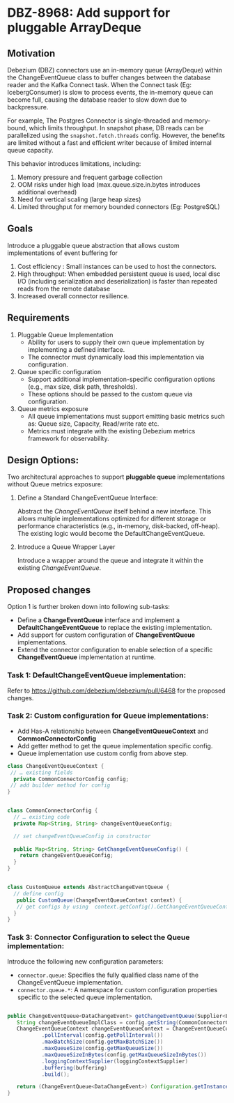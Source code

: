 # DBZ-8968: Add support for pluggable ArrayDeque

## Motivation

Debezium (DBZ) connectors use an in-memory queue (ArrayDeque) within the ChangeEventQueue class to buffer changes between the database reader and the Kafka Connect task. When the Connect task (Eg: IcebergConsumer) is slow to process events, the in-memory queue can become full, causing the database reader to slow down due to backpressure.

For example, The Postgres Connector is single-threaded and memory-bound, which limits throughput. 
In snapshot phase, DB reads can be parallelized using the `snapshot.fetch.threads` config. However, the benefits are limited without a fast and efficient writer because of limited internal queue capacity.

This behavior introduces limitations, including:
1. Memory pressure and frequent garbage collection
2. OOM risks under high load (max.queue.size.in.bytes introduces additional overhead)
3. Need for vertical scaling (large heap sizes)
4. Limited throughput for memory bounded connectors (Eg: PostgreSQL)

## Goals

Introduce a pluggable queue abstraction that allows custom implementations of event buffering for
1. Cost efficiency : Small instances can be used to host the connectors.
2. High throughput:  When embedded persistent queue is used, local disc I/O (including serialization and deserialization) is faster than repeated reads from the remote database
3. Increased overall connector resilience.

## Requirements

1. Pluggable Queue Implementation
   * Ability for users to supply their own queue implementation by implementing a defined interface.
   * The connector must dynamically load this implementation via configuration.
2. Queue specific configuration
   * Support additional implementation-specific configuration options (e.g., max size, disk path, thresholds).
   * These options should be passed to the custom queue via configuration.
3. Queue metrics exposure
   * All queue implementations must support emitting basic metrics such as: Queue size, Capacity, Read/write rate etc.
   * Metrics must integrate with the existing Debezium metrics framework for observability.

## Design Options:

Two architectural approaches to support <b>pluggable queue</b> implementations without Queue metrics exposure:
1. Define a Standard ChangeEventQueue Interface:

    Abstract the <i>ChangeEventQueue</i> itself behind a new interface. This allows multiple implementations optimized for different storage or performance characteristics (e.g., in-memory, disk-backed, off-heap). The existing logic would become the DefaultChangeEventQueue.

2. Introduce a Queue Wrapper Layer
   
    Introduce a wrapper around the queue and integrate it within the existing <i>ChangeEventQueue</i>.

## Proposed changes

Option 1 is further broken down into following sub-tasks:
* Define a <b>ChangeEventQueue</b> interface and implement a <b>DefaultChangeEventQueue</b> to replace the existing implementation.
* Add support for custom configuration of <b>ChangeEventQueue</b> implementations.
* Extend the connector configuration to enable selection of a specific <b>ChangeEventQueue</b> implementation at runtime.

### Task 1: DefaultChangeEventQueue implementation:
Refer to https://github.com/debezium/debezium/pull/6468 for the proposed changes.

### Task 2: Custom configuration for Queue implementations:

* Add Has-A relationship between <b>ChangeEventQueueContext</b> and <b>CommonConnectorConfig</b>
* Add getter method to get the queue implementation specific config.
* Queue implementation use custom config from above step.

```java
class ChangeEventQueueContext {
 // … existing fields
  private CommonConnectorConfig config;
 // add builder method for config
}


class CommonConnectorConfig {
  // … existing code
  private Map<String, String> changeEventQueueConfig;

  // set changeEventQueueConfig in constructor
  
  public Map<String, String> GetChangeEventQueueConfig() {
  	return changeEventQueueConfig;
  }
}


class CustomQueue extends AbstractChangeEventQueue {
  // define config
   public CustomQueue(ChangeEventQueueContext context) {
   // get configs by using  context.getConfig().GetChangeEventQueueConfig()
  }
}
```

### Task 3: Connector Configuration to select the Queue implementation:

Introduce the following new configuration parameters:
- `connector.queue`: Specifies the fully qualified class name of the ChangeEventQueue implementation.
- `connector.queue.*`: A namespace for custom configuration properties specific to the selected queue implementation.

```java

public ChangeEventQueue<DataChangeEvent> getChangeEventQueue(Supplier<LoggingContext.PreviousContext> loggingContextSupplier, boolean buffering) {
   String changeEventQueueImplClass = config.getString(CommonConnectorConfig.CHANGE_EVENT_QUEUE);
   ChangeEventQueueContext changeEventQueueContext = ChangeEventQueueContext.builder()
           .pollInterval(config.getPollInterval())
           .maxBatchSize(config.getMaxBatchSize())
           .maxQueueSize(config.getMaxQueueSize())
           .maxQueueSizeInBytes(config.getMaxQueueSizeInBytes())
           .loggingContextSupplier(loggingContextSupplier)
           .buffering(buffering)
           .build();

   return (ChangeEventQueue<DataChangeEvent>) Configuration.getInstanceWithProvidedConstructorType(changeEventQueueImplClass, ChangeEventQueueContext.class, ChangeEventQueueContext);
}

```